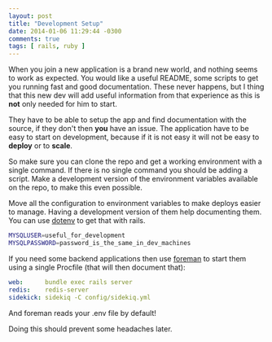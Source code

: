 ```yaml
---
layout: post
title: "Development Setup"
date: 2014-01-06 11:29:44 -0300
comments: true
tags: [ rails, ruby ]
---
```


When you join a new application is a brand new world, and nothing seems
to work as expected. You would like a useful README, some scripts to get
you running fast and good documentation. These never happens, but I
thing that this new dev will add useful information from that experience
as this is **not** only needed for him to start.

They have to be able to setup the app and find documentation with the
source, if they don't then **you** have an issue. The application have
to be easy to start on development, because if it is not easy it will
not be easy to **deploy** or to **scale**.

So make sure you can clone the repo and get a working environment with a
single command. If there is no single command you should be adding a
script. Make a development version of the environment variables
available on the repo, to make this even possible.

Move all the configuration to environment variables to make deploys
easier to manage. Having a development version of them help documenting
them. You can use [dotenv][1] to get that with rails.

~~~ sh
MYSQLUSER=useful_for_development
MYSQLPASSWORD=password_is_the_same_in_dev_machines
~~~

If you need some backend applications then use [foreman][2] to start
them using a single Procfile (that will then document that):

~~~ yaml
web:      bundle exec rails server
redis:    redis-server
sidekick: sidekiq -C config/sidekiq.yml
~~~

And foreman reads your .env file by default!

Doing this should prevent some headaches later.

  [1]: https://github.com/bkeepers/dotenv/
  [2]: https://github.com/ddollar/foreman
